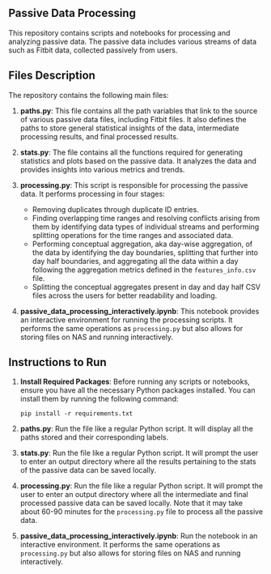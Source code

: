 ## Passive Data Processing

This repository contains scripts and notebooks for processing and analyzing passive data. The passive data includes various streams of data such as Fitbit data, collected passively from users.

## Files Description

The repository contains the following main files:

1. **paths.py**: This file contains all the path variables that link to the source of various passive data files, including Fitbit files. It also defines the paths to store general statistical insights of the data, intermediate processing results, and final processed results.

2. **stats.py**: The file contains all the functions required for generating statistics and plots based on the passive data. It analyzes the data and provides insights into various metrics and trends.

3. **processing.py**: This script is responsible for processing the passive data. It performs processing in four stages:
    - Removing duplicates through duplicate ID entries.
    - Finding overlapping time ranges and resolving conflicts arising from them by identifying data types of individual streams and performing splitting operations for the time ranges and associated data.
    - Performing conceptual aggregation, aka day-wise aggregation, of the data by identifying the day boundaries, splitting that further into day half boundaries, and aggregating all the data within a day following the aggregation metrics defined in the `features_info.csv` file.
    - Splitting the conceptual aggregates present in day and day half CSV files across the users for better readability and loading.

4. **passive_data_processing_interactively.ipynb**: This notebook provides an interactive environment for running the processing scripts. It performs the same operations as `processing.py` but also allows for storing files on NAS and running interactively.

## Instructions to Run

1. **Install Required Packages**: Before running any scripts or notebooks, ensure you have all the necessary Python packages installed. You can install them by running the following command:
   
   ```
   pip install -r requirements.txt
   ```

2. **paths.py**: Run the file like a regular Python script. It will display all the paths stored and their corresponding labels.

3. **stats.py**: Run the file like a regular Python script. It will prompt the user to enter an output directory where all the results pertaining to the stats of the passive data can be saved locally.

4. **processing.py**: Run the file like a regular Python script. It will prompt the user to enter an output directory where all the intermediate and final processed passive data can be saved locally. Note that it may take about 60-90 minutes for the `processing.py` file to process all the passive data.

5. **passive_data_processing_interactively.ipynb**: Run the notebook in an interactive environment. It performs the same operations as `processing.py` but also allows for storing files on NAS and running interactively.

